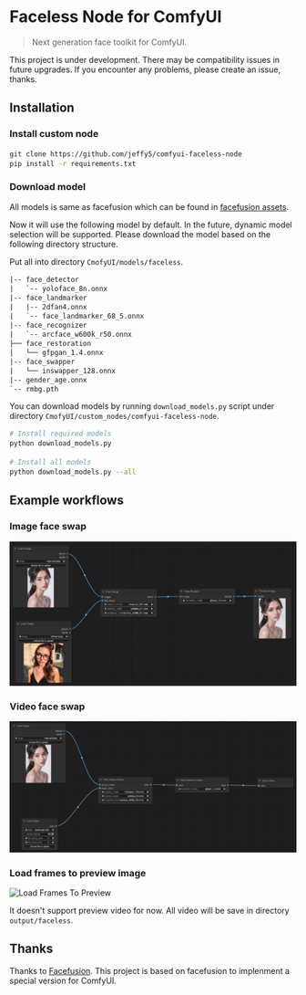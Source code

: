 # Faceless Node for ComfyUI

> Next generation face toolkit for ComfyUI.

This project is under development. There may be compatibility issues in future upgrades. If you encounter any problems, please create an issue, thanks.

## Installation

### Install custom node

```bash
git clone https://github.com/jeffy5/comfyui-faceless-node
pip install -r requirements.txt
```

### Download model

All models is same as facefusion which can be found in [facefusion assets](https://github.com/facefusion/facefusion-assets).

Now it will use the following model by default. In the future, dynamic model selection will be supported. Please download the model based on the following directory structure.

Put all into directory `CmofyUI/models/faceless`.

```
|-- face_detector
|   `-- yoloface_8n.onnx
|-- face_landmarker
|   |-- 2dfan4.onnx
|   `-- face_landmarker_68_5.onnx
|-- face_recognizer
|   `-- arcface_w600k_r50.onnx
├── face_restoration
│   └── gfpgan_1.4.onnx
|-- face_swapper
|   └── inswapper_128.onnx
|-- gender_age.onnx
`-- rmbg.pth
```

You can download models by running `download_models.py` script under directory `CmofyUI/custom_nodes/comfyui-faceless-node`.

```bash
# Install required models
python download_models.py

# Install all models
python download_models.py --all
```

## Example workflows

### Image face swap

![Image Face Swap](https://raw.githubusercontent.com/jeffy5/comfyui-faceless-node/main/.github/workflow_swap_image.jpg)

### Video face swap

![Video Face Swap](https://raw.githubusercontent.com/jeffy5/comfyui-faceless-node/main/.github/workflow_swap_video.jpg)

### Load frames to preview image

![Load Frames To Preview](https://raw.githubusercontent.com/jeffy5/comfyui-faceless-node/main/.github/workflow_load_frames.jpg)

It doesn't support preview video for now. All video will be save in directory `output/faceless`.

## Thanks

Thanks to [Facefusion](https://github.com/facefusion/facefusion). This project is based on facefusion to implenment a special version for ComfyUI.
